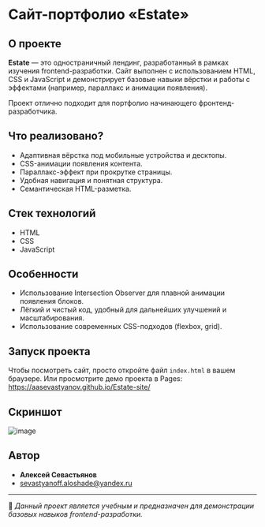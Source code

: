 # Сайт-портфолио «Estate»

## О проекте

**Estate** — это одностраничный лендинг, разработанный в рамках изучения frontend-разработки. Сайт выполнен с использованием HTML, CSS и JavaScript и демонстрирует базовые навыки вёрстки и работы с эффектами (например, параллакс и анимации появления).

Проект отлично подходит для портфолио начинающего фронтенд-разработчика.

## Что реализовано?

- Адаптивная вёрстка под мобильные устройства и десктопы.
- CSS-анимации появления контента.
- Параллакс-эффект при прокрутке страницы.
- Удобная навигация и понятная структура.
- Семантическая HTML-разметка.

## Стек технологий

- HTML
- CSS
- JavaScript

## Особенности

- Использование Intersection Observer для плавной анимации появления блоков.
- Лёгкий и чистый код, удобный для дальнейших улучшений и масштабирования.
- Использование современных CSS-подходов (flexbox, grid).

## Запуск проекта

Чтобы посмотреть сайт, просто откройте файл `index.html` в вашем браузере.
Или просмотрите демо проекта в Pages: https://aasevastyanov.github.io/Estate-site/

## Скриншот

![image](https://github.com/user-attachments/assets/5894636c-f7d6-4ff2-872b-bdc8a0d337e1)


## Автор

- **Алексей Севастьянов**
- [sevastyanoff.aloshade@yandex.ru](mailto:sevastyanoff.aloshade@yandex.ru)

---

📌 *Данный проект является учебным и предназначен для демонстрации базовых навыков frontend-разработки.*

